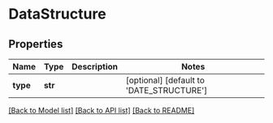 # DataStructure

## Properties
Name | Type | Description | Notes
------------ | ------------- | ------------- | -------------
**type** | **str** |  | [optional] [default to 'DATE_STRUCTURE']

[[Back to Model list]](../README.md#documentation-for-models) [[Back to API list]](../README.md#documentation-for-api-endpoints) [[Back to README]](../README.md)

